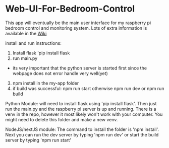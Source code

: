 # Web-UI-For-Bedroom-Control
This app will eventually be the main user interface for my raspberry pi bedroom control and monitoring system. Lots of extra information is available in the [Wiki](https://github.com/JackClarkeUottawa/Web-UI-For-Bedroom-Control/wiki)


install and run instructions:

1. Install flask 'pip install flask
2. run main.py
* its very important that the python server is started first since the webpage does not error handle very well(yet)
3. npm install in the my-app folder
4. if build was successful: npm run start otherwise npm run dev or npm run build



Python Module: will need to install flask using 'pip install flask'. Then just run the main.py and the raspberry pi server is up and running. There is a venv in the repo, however it most likely won't work with your computer. You might need to delete this folder and make a new venv. 

NodeJS/nextJS module: The command to install the folder is 'npm install'. Next you can run the dev server by typing 'npm run dev' or start the build server by typing 'npm run start'


